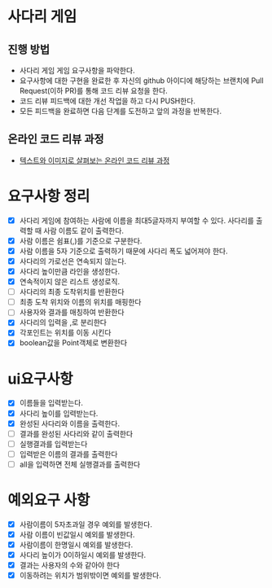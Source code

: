 # 사다리 게임

## 진행 방법

* 사다리 게임 게임 요구사항을 파악한다.
* 요구사항에 대한 구현을 완료한 후 자신의 github 아이디에 해당하는 브랜치에 Pull Request(이하 PR)를 통해 코드 리뷰 요청을 한다.
* 코드 리뷰 피드백에 대한 개선 작업을 하고 다시 PUSH한다.
* 모든 피드백을 완료하면 다음 단계를 도전하고 앞의 과정을 반복한다.

## 온라인 코드 리뷰 과정

* [텍스트와 이미지로 살펴보는 온라인 코드 리뷰 과정](https://github.com/nextstep-step/nextstep-docs/tree/master/codereview)

요구사항 정리
===

- [x] 사다리 게임에 참여하는 사람에 이름을 최대5글자까지 부여할 수 있다. 사다리를 출력할 때 사람 이름도 같이 출력한다.
- [x] 사람 이름은 쉼표(,)를 기준으로 구분한다.
- [x] 사람 이름을 5자 기준으로 출력하기 때문에 사다리 폭도 넓어져야 한다.
- [x] 사다리의 가로선은 연속되지 않는다.
- [x] 사다리 높이만큼 라인을 생성한다.
- [x] 연속적이지 않은 리스트 생성로직.
- [ ] 사다리의 최종 도착위치를 반환한다
- [ ] 최종 도착 위치와 이름의 위치를 매핑한다
- [ ] 사용자와 결과를 매칭하여 반환한다
- [x] 사다리의 입력을 ,로 분리한다
- [x] 각포인트는 위치를 이동 시킨다
- [x] boolean값을 Point객체로 변환한다

ui요구사항
===

- [x] 이름들을 입력받는다.
- [x] 사다리 높이를 입력받는다.
- [x] 완성된 사다리와 이름을 출력한다.
- [ ] 결과를 완성된 사다리와 같이 출력한다
- [ ] 실행결과를 입력받는다
- [ ] 입력받은 이름의 결과를 출력한다
- [ ] all을 입력하면 전체 실행결과를 출력한다

예외요구 사항
===

- [x] 사람이름이 5자초과일 경우 예외를 발생한다.
- [x] 사람 이름이 빈값일시 예외를 발생한다.
- [x] 사람이름이 한명일시 예외를 발생한다.
- [x] 사다리 높이가 0이하일시 예외를 발생한다.
- [x] 결과는 사용자의 수와 같아야 한다
- [x] 이동하려는 위치가 범위밖이면 예외를 발생한다.
